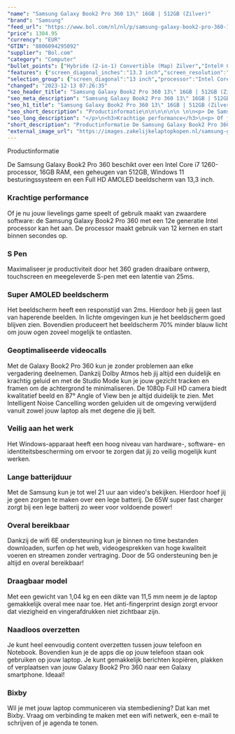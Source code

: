 ```yaml
---
"name": "Samsung Galaxy Book2 Pro 360 13\" 16GB | 512GB (Zilver)"
"brand": "Samsung"
"feed_url": "https://www.bol.com/nl/nl/p/samsung-galaxy-book2-pro-360-13-16gb-512gb/9300000092837415"
"price": 1304.95
"currency": "EUR"
"GTIN": "8806094295092"
"supplier": "Bol.com"
"category": "Computer"
"bullet_points": ["Hybride (2-in-1) Convertible (Map) Zilver","Intel® Core™ i7","Touchscreen 33,8 cm (13.3\") Full HD 1920 x 1080 Pixels AMOLED","16 GB LPDDR5-SDRAM","512 GB SSD","Intel Iris Xe Graphics","Wi-Fi 6E (802.11ax) Bluetooth 5.1","63 Wh 65 W","Windows 11 Home"]
"features": {"screen_diagonal_inches":"13.3 inch","screen_resolution":"1920 x 1080 Pixels","processor_family":"Intel® Core™ i7","memory_size":"16 GB","memory_type":"LPDDR5-SDRAM","total_storage_space":"512 GB","operating_system":"Windows 11 Home","battery_capacity":"63 Wh","width":"302,5 mm","depth":"202 mm","height":"11,5 mm","weight":"1,04 kg","graphics_card":"Intel Iris Xe Graphics"}
"selection_group": {"screen_diagonal":"13 inch","processor":"Intel Core i7","changed_price_past_3_days":false,"product_family":"Galaxy Book2 Pro 360"}
"changed": "2023-12-13 07:26:35"
"seo_header_title": "Samsung Galaxy Book2 Pro 360 13\" 16GB | 512GB (Zilver)"
"seo_meta_description": "Samsung Galaxy Book2 Pro 360 13\" 16GB | 512GB (Zilver)"
"seo_h1_title": "Samsung Galaxy Book2 Pro 360 13\" 16GB | 512GB (Zilver)"
"seo_short_description": "Productinformatie\n\n\n\n\n\n \n\n<p> De Samsung Galaxy Book2 Pro 360 beschikt over een Intel Core i7 1260-processor, 16GB RAM, een geheugen van 512GB, Windows 11 besturingssysteem en een Full HD AMOLED beeldscherm van 13,3 inch."
"seo_long_description": "</p>\n<h3>Krachtige performance</h3>\n<p> Of je nu jouw lievelings game speelt of gebruik maakt van zwaardere software: de Samsung Galaxy Book2 Pro 360 met een 12e generatie Intel processor kan het aan. De processor maakt gebruik van 12 kernen en start binnen secondes op. </p>\n<h3>S Pen</h3>\n<p> Maximaliseer je productiviteit door het 360 graden draaibare ontwerp, touchscreen en meegeleverde S-pen met een latentie van 25ms. </p>\n<h3>Super AMOLED beeldscherm</h3>\n<p> Het beeldscherm heeft een responstijd van 2ms. Hierdoor heb jij geen last van haperende beelden. In lichte omgevingen kun je het beeldscherm goed blijven zien. Bovendien produceert het beeldscherm 70% minder blauw licht om jouw ogen zoveel mogelijk te ontlasten.  </p>\n<h3>Geoptimaliseerde videocalls</h3>\n<p> Met de Galaxy Book2 Pro 360 kun je zonder problemen aan elke vergadering deelnemen. Dankzij Dolby Atmos heb jij altijd een duidelijk en krachtig geluid en met de Studio Mode kun je jouw gezicht tracken en framen om de achtergrond te minimaliseren. De 1080p Full HD camera biedt kwalitatief beeld en 87° Angle of View ben je altijd duidelijk te zien. Met Intelligent Noise Cancelling worden geluiden uit de omgeving verwijderd vanuit zowel jouw laptop als met degene die jij belt.  </p>\n<h3>Veilig aan het werk</h3>\n<p> Het Windows-apparaat heeft een hoog niveau van hardware-, software- en identiteitsbescherming om ervoor te zorgen dat jij zo veilig mogelijk kunt werken.  </p>\n<h3>Lange batterijduur</h3>\n<p> Met de Samsung kun je tot wel 21 uur aan video's bekijken. Hierdoor hoef jij je geen zorgen te maken over een lege batterij. De 65W super fast charger zorgt bij een lege batterij zo weer voor voldoende power! </p>\n<h3>Overal bereikbaar</h3>\n<p> Dankzij de wifi 6E ondersteuning kun je binnen no time bestanden downloaden, surfen op het web, videogesprekken van hoge kwaliteit voeren en streamen zonder vertraging. Door de 5G ondersteuning ben je altijd en overal bereikbaar! </p>\n<h3>Draagbaar model</h3>\n<p> Met een gewicht van 1,04 kg en een dikte van 11,5 mm neem je de laptop gemakkelijk overal mee naar toe. Het anti-fingerprint design zorgt ervoor dat viezigheid en vingerafdrukken niet zichtbaar zijn.  </p>\n<h3>Naadloos overzetten</h3>\n<p> Je kunt heel eenvoudig content overzetten tussen jouw telefoon en Notebook. Bovendien kun je de apps die op jouw telefoon staan ook gebruiken op jouw laptop. Je kunt gemakkelijk berichten kopiëren, plakken of verplaatsen van jouw Galaxy Book2 Pro 360 naar een Galaxy smartphone. Ideaal! </p>\n<h3>Bixby</h3>\n<p> Wil je met jouw laptop communiceren via stembediening? Dat kan met Bixby. Vraag om verbinding te maken met een wifi netwerk, een e-mail te schrijven of je agenda te tonen.  </p>"
"short_description": "Productinformatie De Samsung Galaxy Book2 Pro 360 beschikt over een Intel Core i7 1260-processor, 16GB RAM, een geheugen van 512GB, Windows 11 besturingssysteem en een Full HD AMOLED beeldscherm van 13,3 inch. Krachtige performance Of je nu jouw lievelings game speelt of gebruik maakt van zwaardere software: de Samsung Galaxy Book2 Pro 360 met een 12e generatie Intel processor kan het aan. De processor maakt gebruik van 12 kernen en start binnen secondes op. S Pen Maximaliseer je productiviteit door het 360 graden draaibare ontwerp, touchscreen en meegeleverde S-pen met een latentie van 25ms. Super AMOLED beeldscherm Het beeldscherm heeft een responstijd van 2ms. Hierdoor heb jij geen last van haperende beelden. In lichte omgevingen kun je het beeldscherm goed blijven zien. Bovendien produceert het beeldscherm 70% minder blauw licht om jouw ogen zoveel mogelijk te ontlasten. Geoptimaliseerde videocalls Met de Galaxy Book2 Pro 360 kun je zonder problemen aan elke vergadering deelnemen. Dankzij Dolby Atmos heb jij altijd een duidelijk en krachtig geluid en met de Studio Mode kun je jouw gezicht tracken en framen om de achtergrond te minimaliseren. De 1080p Full HD camera biedt kwalitatief beeld en 87° Angle of View ben je altijd duidelijk te zien. Met Intelligent Noise Cancelling worden geluiden uit de omgeving verwijderd vanuit zowel jouw laptop als met degene die jij belt. Veilig aan het werk Het Windows-apparaat heeft een hoog niveau van hardware-, software- en identiteitsbescherming om ervoor te zorgen dat jij zo veilig mogelijk kunt werken. Lange batterijduur Met de Samsung kun je tot wel 21 uur aan video's bekijken. Hierdoor hoef jij je geen zorgen te maken over een lege batterij. De 65W super fast charger zorgt bij een lege batterij zo weer voor voldoende power! Overal bereikbaar Dankzij de wifi 6E ondersteuning kun je binnen no time bestanden downloaden, surfen op het web, videogesprekken van hoge kwaliteit voeren en streamen zonder vertraging. Door de 5G ondersteuning ben je altijd en overal bereikbaar! Draagbaar model Met een gewicht van 1,04 kg en een dikte van 11,5 mm neem je de laptop gemakkelijk overal mee naar toe. Het anti-fingerprint design zorgt ervoor dat viezigheid en vingerafdrukken niet zichtbaar zijn. Naadloos overzetten Je kunt heel eenvoudig content overzetten tussen jouw telefoon en Notebook. Bovendien kun je de apps die op jouw telefoon staan ook gebruiken op jouw laptop. Je kunt gemakkelijk berichten kopiëren, plakken of verplaatsen van jouw Galaxy Book2 Pro 360 naar een Galaxy smartphone. Ideaal! Bixby Wil je met jouw laptop communiceren via stembediening? Dat kan met Bixby. Vraag om verbinding te maken met een wifi netwerk, een e-mail te schrijven of je agenda te tonen."
"external_image_url": "https://images.zakelijkelaptopkopen.nl/samsung-galaxy-book2-pro-360-13-16gb-512gb.webp"
---
```


Productinformatie





 

<p> De Samsung Galaxy Book2 Pro 360 beschikt over een Intel Core i7 1260-processor, 16GB RAM, een geheugen van 512GB, Windows 11 besturingssysteem en een Full HD AMOLED beeldscherm van 13,3 inch.  </p>
<h3>Krachtige performance</h3>
<p> Of je nu jouw lievelings game speelt of gebruik maakt van zwaardere software: de Samsung Galaxy Book2 Pro 360 met een 12e generatie Intel processor kan het aan. De processor maakt gebruik van 12 kernen en start binnen secondes op. </p>
<h3>S Pen</h3>
<p> Maximaliseer je productiviteit door het 360 graden draaibare ontwerp, touchscreen en meegeleverde S-pen met een latentie van 25ms. </p>
<h3>Super AMOLED beeldscherm</h3>
<p> Het beeldscherm heeft een responstijd van 2ms. Hierdoor heb jij geen last van haperende beelden. In lichte omgevingen kun je het beeldscherm goed blijven zien. Bovendien produceert het beeldscherm 70% minder blauw licht om jouw ogen zoveel mogelijk te ontlasten.  </p>
<h3>Geoptimaliseerde videocalls</h3>
<p> Met de Galaxy Book2 Pro 360 kun je zonder problemen aan elke vergadering deelnemen. Dankzij Dolby Atmos heb jij altijd een duidelijk en krachtig geluid en met de Studio Mode kun je jouw gezicht tracken en framen om de achtergrond te minimaliseren. De 1080p Full HD camera biedt kwalitatief beeld en 87° Angle of View ben je altijd duidelijk te zien. Met Intelligent Noise Cancelling worden geluiden uit de omgeving verwijderd vanuit zowel jouw laptop als met degene die jij belt.  </p>
<h3>Veilig aan het werk</h3>
<p> Het Windows-apparaat heeft een hoog niveau van hardware-, software- en identiteitsbescherming om ervoor te zorgen dat jij zo veilig mogelijk kunt werken.  </p>
<h3>Lange batterijduur</h3>
<p> Met de Samsung kun je tot wel 21 uur aan video's bekijken. Hierdoor hoef jij je geen zorgen te maken over een lege batterij. De 65W super fast charger zorgt bij een lege batterij zo weer voor voldoende power! </p>
<h3>Overal bereikbaar</h3>
<p> Dankzij de wifi 6E ondersteuning kun je binnen no time bestanden downloaden, surfen op het web, videogesprekken van hoge kwaliteit voeren en streamen zonder vertraging. Door de 5G ondersteuning ben je altijd en overal bereikbaar!  </p>
<h3>Draagbaar model</h3>
<p> Met een gewicht van 1,04 kg en een dikte van 11,5 mm neem je de laptop gemakkelijk overal mee naar toe. Het anti-fingerprint design zorgt ervoor dat viezigheid en vingerafdrukken niet zichtbaar zijn.  </p>
<h3>Naadloos overzetten</h3>
<p> Je kunt heel eenvoudig content overzetten tussen jouw telefoon en Notebook. Bovendien kun je de apps die op jouw telefoon staan ook gebruiken op jouw laptop. Je kunt gemakkelijk berichten kopiëren, plakken of verplaatsen van jouw Galaxy Book2 Pro 360 naar een Galaxy smartphone. Ideaal!  </p>
<h3>Bixby</h3>
<p> Wil je met jouw laptop communiceren via stembediening? Dat kan met Bixby. Vraag om verbinding te maken met een wifi netwerk, een e-mail te schrijven of je agenda te tonen.  </p>